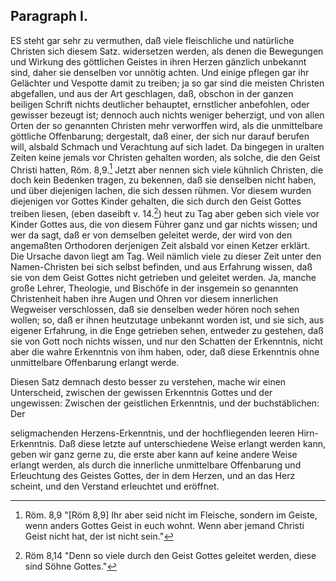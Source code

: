 Paragraph I.
------------


ES  steht gar sehr zu vermuthen, daß viele fleischliche
und natürliche Christen sich diesem Satz.
widersetzen werden, als denen die Bewegungen und
Wirkung des göttlichen Geistes in ihren Herzen
gänzlich unbekannt sind, daher sie denselben vor unnötig
achten. Und einige pflegen gar ihr Gelächter
und Vespotte damit zu treiben; ja so gar sind die meisten
Christen abgefallen, und aus der Art geschlagen,
daß, obschon in der ganzen beiligen Schrift nichts
deutlicher behauptet, ernstlicher anbefohlen, oder gewisser
bezeugt ist; dennoch auch nichts weniger beherzigt,
und von allen Orten der so genannten Christen<!-- Seite 47 -->
mehr verworffen wird, als die unmittelbare
göttliche Offenbarung; dergestalt, daß einer, der
sich nur darauf berufen will, alsbald Schmach und
Verachtung auf sich ladet. Da bingegen in uralten
Zeiten keine jemals vor Christen gehalten worden, als
solche, die den Geist Christi hatten, Röm. 8,9.[^b_02_01_01]
Jetzt aber nennen sich viele kühnlich Christen, die doch
kein Bedenken tragen, zu bekennen, daß sie denselben
nicht haben, und über diejenigen lachen, die sich dessen
rühmen. Vor diesem wurden diejenigen vor Gottes
Kinder gehalten, die sich durch den Geist Gottes treiben
liesen, (eben daseibft v. 14.[^b_02_01_02]) heut zu Tag aber geben
sich viele vor Kinder Gottes aus, die von diesem Führer
ganz und gar nichts wissen; und wer da sagt, daß
er von demselben geleitet werde, der wird von den angemaßten
Orthodoren derjenigen Zeit alsbald vor einen
Ketzer erklärt. Die Ursache davon liegt am
Tag. Weil nämlich viele zu dieser Zeit unter den
Namen-Christen bei sich selbst befinden, und aus Erfahrung
wissen, daß sie von dem Geist Gottes nicht
getrieben und geleitet werden. Ja, manche große
Lehrer, Theologie, und Bischöfe in der insgemein so
genannten Christenheit haben ihre Augen und Ohren
vor diesem innerlichen Wegweiser verschlossen, daß sie
denselben weder hören noch sehen wollen; so, daß er
ihnen heutzutage unbekannt worden ist, und sie sich, aus
eigener Erfahrung, in die Enge getrieben sehen, entweder
zu gestehen, daß sie von Gott noch nichts wissen,
und nur den Schatten der Erkenntnis, nicht aber die
wahre Erkenntnis von ihm haben, oder, daß diese Erkenntnis
ohne unmittelbare Offenbarung erlangt
werde.


Diesen Satz demnach desto besser zu verstehen, mache
wir einen Unterscheid, zwischen der gewissen Erkenntnis
Gottes und der ungewissen: Zwischen der
geistlichen Erkenntnis, und der buchstäblichen: Der
<!-- Seite 48 , content-0065.xml-->
seligmachenden Herzens-Erkenntnis, und der hochfliegenden
leeren Hirn-Erkenntnis. Daß diese letzte auf
unterschiedene Weise erlangt werden kann, geben wir
ganz gerne zu, die erste aber kann auf keine andere
Weise erlangt werden, als durch die innerliche unmittelbare
Offenbarung und Erleuchtung des Geistes
Gottes, der in dem Herzen, und an das Herz scheint,
und den Verstand erleuchtet und eröffnet.


<!-- Fussnote -->

[^b_02_01_01]: Röm. 8,9 "[Röm 8,9] Ihr aber seid nicht im Fleische, sondern im Geiste, wenn anders Gottes Geist in euch wohnt. Wenn aber jemand Christi Geist nicht hat, der ist nicht sein."

[^b_02_01_02]: Röm 8,14 "Denn so viele durch den Geist Gottes geleitet werden, diese sind Söhne Gottes."